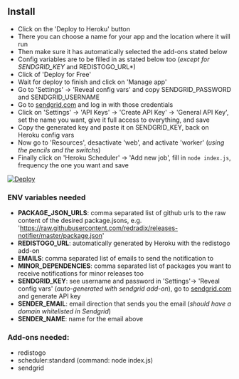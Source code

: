 ## Install
- Click on the 'Deploy to Heroku' button
- There you can choose a name for your app and the location where it will run
- Then make sure it has automatically selected the add-ons stated below
- Config variables are to be filled in as stated below too (*except for SENDGRID_KEY* and REDISTOGO_URL*)
- Click of 'Deploy for Free'
- Wait for deploy to finish and click on 'Manage app'
- Go to 'Settings' -> 'Reveal config vars' and copy SENDGRID_PASSWORD and SENDGRID_USERNAME
- Go to [sendgrid.com](https://sendgrid.com) and log in with those credentials
- Click on 'Settings' -> 'API Keys' -> 'Create API Key' -> 'General API Key', set the name you want, give it full access to everything, and save
- Copy the generated key and paste it on SENDGRID_KEY, back on Heroku config vars
- Now go to 'Resources', desactivate 'web', and activate 'worker' (*using the pencils and the switchs*)
- Finally click on 'Heroku Scheduler' -> 'Add new job', fill in `node index.js`, frequency the one you want and save

[![Deploy](https://www.herokucdn.com/deploy/button.svg)](https://heroku.com/deploy)

### ENV variables needed

- **PACKAGE_JSON_URLS**: comma separated list of github urls to the raw content of the desired package.jsons, e.g. 'https://raw.githubusercontent.com/redradix/releases-notifier/master/package.json'
- **REDISTOGO_URL**: automatically generated by Heroku with the redistogo add-on
- **EMAILS**: comma separated list of emails to send the notification to
- **MINOR_DEPENDENCIES**: comma separated list of packages you want to receive notifications for minor releases too
- **SENDGRID_KEY**: see username and password in 'Settings'-> 'Reveal config vars' (*auto-generated with sendgrid add-on*), go to [sendgrid.com](https://sendgrid.com) and generate API key
- **SENDER_EMAIL**: email direction that sends you the email (*should have a domain whitelisted in Sendgrid*)
- **SENDER_NAME**: name for the email above

### Add-ons needed:

- redistogo
- scheduler:standard (command: node index.js)
- sendgrid
